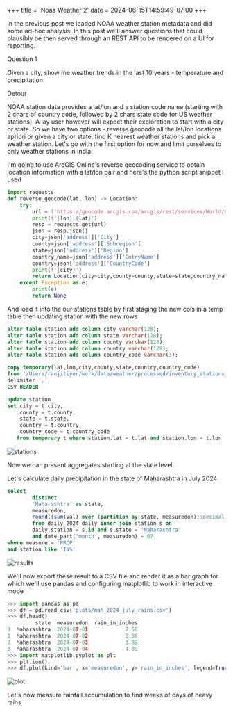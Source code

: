 +++
title = 'Noaa Weather 2'
date = 2024-06-15T14:59:49-07:00
+++

In the previous post we loaded NOAA weather station metadata and did some ad-hoc analysis. In this post we'll answer questions that could plausibly be then served through an REST API to be rendered on a UI for reporting.

Question 1

Given a city, show me weather trends in the last 10 years - temperature and precipitation

Detour

NOAA station data provides a lat/lon and a station code name (starting with 2 chars of country code, followed by 2 chars state code for US weather stations). A lay user however will expect their exploration to start with a city or state. So we have two options - reverse geocode all the lat/lon locations apriori or given a city or state, find K nearest weather stations and pick a weather station. Let's go with the first option for now and limit ourselves to only weather stations in India.

I'm going to use ArcGIS Online's reverse geocoding service to obtain location information with a lat/lon pair and here's the python script snippet I used

```python
import requests
def reverse_geocode(lat, lon) -> Location:
    try:
        url = f'https://geocode.arcgis.com/arcgis/rest/services/World/GeocodeServer/reverseGeocode?f=json&token=<token>&location={lon},{lat}'
        print(f'{lon},{lat}')
        resp = requests.get(url)
        json = resp.json()
        city=json['address']['City']
        county=json['address']['Subregion']
        state=json['address']['Region']
        country_name=json['address']['CntryName']
        country=json['address']['CountryCode']
        print(f'{city}')
        return Location(city=city,county=county,state=state,country_name=country_name,country=country)
    except Exception as e:
        print(e)
        return None
```

And load it into the our stations table by first staging the new cols in a temp table then updating station with the new rows

```sql
alter table station add column city varchar(128);
alter table station add column state varchar(128);
alter table station add column county varchar(128);
alter table station add column country varchar(128);
alter table station add column country_code varchar(3);

copy temporary(lat,lon,city,county,state,country,country_code)
from '/Users/ranjitiyer/work/data/weather/processed/inventory_stations_in_active_formatted.txt'
delimiter ','
CSV HEADER

update station
set city = t.city,
    county = t.county,
    state = t.state,
    country = t.country,
    country_code = t.country_code
   from temporary t where station.lat = t.lat and station.lon = t.lon
```

![stations](/images/noaa/stations_with_city_names.png)

Now we can present aggregates starting at the state level. 

Let's calculate daily precipitation in the state of Maharashtra in July 2024
```sql
select 
        distinct
        'Maharashtra' as state,
        measuredon,
        round((sum(val) over (partition by state, measuredon)::decimal / 10::decimal) / 25::decimal,2) as rain_in_inches
        from daily_2024 daily inner join station s on 
        daily.station = s.id and s.state = 'Maharashtra'
        and date_part('month', measuredon) = 07
where measure = 'PRCP'
and station like 'IN%'
```
![results](/images/noaa/mah_daily_2024_july.png)

We'll now export these result to a CSV file and render it as a bar graph for which we'll use pandas and configuring matplotlib to work in interactive mode

```python
>>> import pandas as pd
>>> df = pd.read_csv('plots/mah_2024_july_rains.csv')
>>> df.head()
         state  measuredon  rain_in_inches
0  Maharashtra  2024-07-01            7.56
1  Maharashtra  2024-07-02            8.08
2  Maharashtra  2024-07-03            3.89
3  Maharashtra  2024-07-04            4.08
>>> import matplotlib.pyplot as plt
>>> plt.ion()
>>> df.plot(kind='bar', x='measuredon', y='rain_in_inches', legend=True)
```
![plot](/images/noaa/mah_daily_2024_july_plt.png)

Let's now measure rainfall accumulation to find weeks of days of heavy rains




